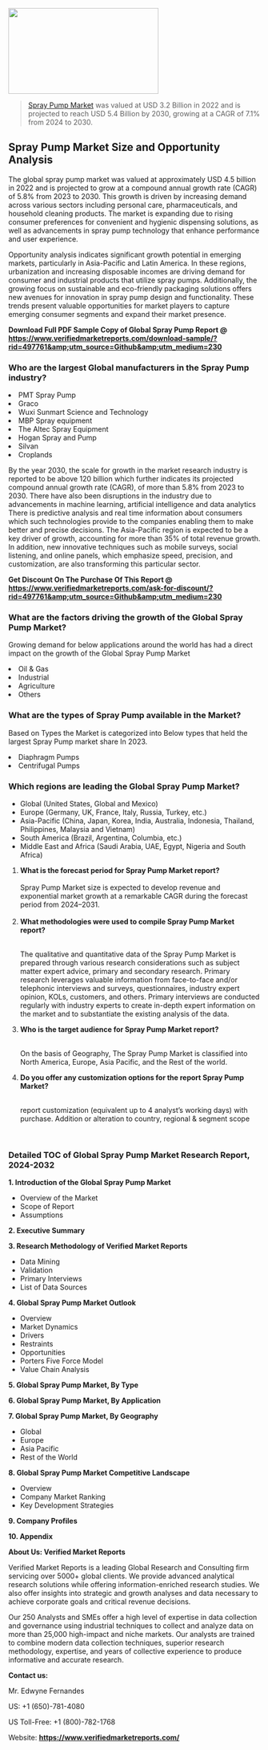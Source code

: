 <img src="https://ffe5etoiles.com/wp-content/uploads/2024/12/MST1-300x171.png" alt="" width="300" height="171" class="alignnone size-medium wp-image-20088" /><blockquote><p><p><a href="https://www.verifiedmarketreports.com/download-sample/?rid=497761&utm_source=Github&utm_medium=230" target="_blank">Spray Pump Market</a> was valued at USD 3.2 Billion in 2022 and is projected to reach USD 5.4 Billion by 2030, growing at a CAGR of 7.1% from 2024 to 2030.</p></blockquote><p><h2>Spray Pump Market Size and Opportunity Analysis</h2> <p>The global spray pump market was valued at approximately USD 4.5 billion in 2022 and is projected to grow at a compound annual growth rate (CAGR) of 5.8% from 2023 to 2030. This growth is driven by increasing demand across various sectors including personal care, pharmaceuticals, and household cleaning products. The market is expanding due to rising consumer preferences for convenient and hygienic dispensing solutions, as well as advancements in spray pump technology that enhance performance and user experience.</p> <p>Opportunity analysis indicates significant growth potential in emerging markets, particularly in Asia-Pacific and Latin America. In these regions, urbanization and increasing disposable incomes are driving demand for consumer and industrial products that utilize spray pumps. Additionally, the growing focus on sustainable and eco-friendly packaging solutions offers new avenues for innovation in spray pump design and functionality. These trends present valuable opportunities for market players to capture emerging consumer segments and expand their market presence.</p> </p><p class=""><strong>Download Full PDF Sample Copy of Global Spray Pump Report @ <a href="https://www.verifiedmarketreports.com/download-sample/?rid=497761&amp;utm_source=Github&amp;utm_medium=230" target="_blank">https://www.verifiedmarketreports.com/download-sample/?rid=497761&amp;utm_source=Github&amp;utm_medium=230</a></strong></p><h3 id="" class="">Who are the largest Global manufacturers in the Spray Pump industry?</h3><p><li>PMT Spray Pump</li><li> Graco</li><li> Wuxi Sunmart Science and Technology</li><li> MBP Spray equipment</li><li> The Altec Spray Equipment</li><li> Hogan Spray and Pump</li><li> Silvan</li><li> Croplands</li></p><div class=""><div class="" dir="" data-message-author-role="" data-message-id="" data-message-model-slug=""><div class=""><div class=""><div class=""><div class="" dir="" data-message-author-role="" data-message-id="" data-message-model-slug=""><div class=""><div class=""><p>By the year 2030, the scale for growth in the market research industry is reported to be above 120 billion which further indicates its projected compound annual growth rate (CAGR), of more than 5.8% from 2023 to 2030. There have also been disruptions in the industry due to advancements in machine learning, artificial intelligence and data analytics There is predictive analysis and real time information about consumers which such technologies provide to the companies enabling them to make better and precise decisions. The Asia-Pacific region is expected to be a key driver of growth, accounting for more than 35% of total revenue growth. In addition, new innovative techniques such as mobile surveys, social listening, and online panels, which emphasize speed, precision, and customization, are also transforming this particular sector.</p><p><strong>Get Discount On The Purchase Of This Report @&nbsp; <a href="https://www.verifiedmarketreports.com/ask-for-discount/?rid=497761&amp;utm_source=Github&amp;utm_medium=230" target="_blank">https://www.verifiedmarketreports.com/ask-for-discount/?rid=497761&amp;utm_source=Github&amp;utm_medium=230</a></strong></p></div></div></div></div></div></div></div></div><h3 id="" class="">What are the factors driving the growth of the Global Spray Pump Market?</h3><p id="" class="">Growing demand for below applications around the world has had a direct impact on the growth of the Global Spray Pump Market</p><p id="" class=""><li>Oil & Gas</li><li> Industrial</li><li> Agriculture</li><li> Others</li></p><h3 id="" class="">What are the types of Spray Pump available in the Market?</h3><p id="" class="">Based on Types the Market is categorized into Below types that held the largest Spray Pump market share In 2023.</p><p id="" class=""><li>Diaphragm Pumps</li><li> Centrifugal Pumps</li></p><h3 id="" class="">Which regions are leading the Global Spray Pump Market?</h3><ul><li>Global (United States, Global and Mexico)</li><li>Europe (Germany, UK, France, Italy, Russia, Turkey, etc.)</li><li>Asia-Pacific (China, Japan, Korea, India, Australia, Indonesia, Thailand, Philippines, Malaysia and Vietnam)</li><li>South America (Brazil, Argentina, Columbia, etc.)</li><li>Middle East and Africa (Saudi Arabia, UAE, Egypt, Nigeria and South Africa)</li></ul><p><ol><li><strong>What is the forecast period for Spray Pump Market report?<br /></strong><br /><span data-sheets-root="1" data-sheets-value="{&quot;1&quot;:2,&quot;2&quot;:&quot;XXXX size is expected to develop revenue and exponential market growth at a remarkable CAGR during the forecast period from 2024&ndash;2030.&quot;}" data-sheets-userformat="{&quot;2&quot;:12674,&quot;4&quot;:{&quot;1&quot;:2,&quot;2&quot;:16776960},&quot;10&quot;:2,&quot;11&quot;:0,&quot;15&quot;:&quot;Arial&quot;,&quot;16&quot;:12}">Spray Pump Market size is expected to develop revenue and exponential market growth at a remarkable CAGR during the forecast period from 2024&ndash;2031.</span><br /><br /></li><li><strong>What methodologies were used to compile Spray Pump Market report?<br /><br /></strong><p>The qualitative and quantitative data of the&nbsp;Spray Pump Market is prepared through various research considerations such as subject matter expert advice, primary and secondary research. Primary research leverages valuable information from face-to-face and/or telephonic interviews and surveys, questionnaires, industry expert opinion, KOLs, customers, and others. Primary interviews are conducted regularly with industry experts to create in-depth expert information on the market and to substantiate the existing analysis of the data.&nbsp;</p></li><li><strong>Who is the target audience for Spray Pump Market report?<br /><br /></strong><p>On the basis of Geography, The&nbsp;Spray Pump Market is classified into North America, Europe, Asia Pacific, and the Rest of the world.</p></li><li><strong>Do you offer any customization options for the report Spray Pump Market?<br /><br /></strong><p>report customization (equivalent up to 4 analyst&rsquo;s working days) with purchase. Addition or alteration to country, regional &amp; segment scope</p><p>&nbsp;</p></li></ol></p><h3 id="" class="">Detailed TOC of Global Spray Pump Market Research Report, 2024-2032</h3><p id="" class=""><strong>1. Introduction of the Global Spray Pump Market</strong></p><ul><li>Overview of the Market</li><li>Scope of Report</li><li>Assumptions</li></ul><p id="" class=""><strong>2. Executive Summary</strong></p><p id="" class=""><strong>3. Research Methodology of&nbsp;Verified Market Reports</strong></p><ul><li>Data Mining</li><li>Validation</li><li>Primary Interviews</li><li>List of Data Sources</li></ul><p id="" class=""><strong>4. Global Spray Pump Market Outlook</strong></p><ul><li>Overview</li><li>Market Dynamics</li><li>Drivers</li><li>Restraints</li><li>Opportunities</li><li>Porters Five Force Model</li><li>Value Chain Analysis</li></ul><p id="" class=""><strong>5. Global Spray Pump Market, By&nbsp;Type</strong></p><p id="" class=""><strong>6. Global Spray Pump Market, By Application</strong></p><p id="" class=""><strong>7. Global Spray Pump Market, By Geography</strong></p><ul><li>Global</li><li>Europe</li><li>Asia Pacific</li><li>Rest of the World</li></ul><p id="" class=""><strong>8. Global Spray Pump Market Competitive Landscape</strong></p><ul><li>Overview</li><li>Company Market Ranking</li><li>Key Development Strategies</li></ul><p id="" class=""><strong>9. Company Profiles</strong></p><p id="" class=""><strong>10. Appendix</strong></p><p id="" class=""><strong>About Us: Verified Market Reports</strong></p><p id="" class="">Verified Market Reports is a leading Global Research and Consulting firm servicing over 5000+ global clients. We provide advanced analytical research solutions while offering information-enriched research studies. We also offer insights into strategic and growth analyses and data necessary to achieve corporate goals and critical revenue decisions.</p><p id="" class="">Our 250 Analysts and SMEs offer a high level of expertise in data collection and governance using industrial techniques to collect and analyze data on more than 25,000 high-impact and niche markets. Our analysts are trained to combine modern data collection techniques, superior research methodology, expertise, and years of collective experience to produce informative and accurate research.</p><p id="" class=""><strong>Contact us:</strong></p><p id="" class="">Mr. Edwyne Fernandes</p><p id="" class="">US: +1 (650)-781-4080</p><p id="" class="">US Toll-Free: +1 (800)-782-1768</p><p id="" class="">Website: <a target="" data-test-app-aware-link=""><strong>https://www.verifiedmarketreports.com/</strong></a></p>
